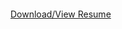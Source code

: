 <object data="https://github.com/connkat/Resume/blob/master/KConnolly2022.pdf" type="application/pdf">
    <embed src="https://github.com/connkat/Resume/blob/master/KConnolly.pdf">
        <p><a href="https://github.com/connkat/Resume/blob/master/KConnolly2022.pdf">Download/View Resume</a></p>
    </embed>
</object>


